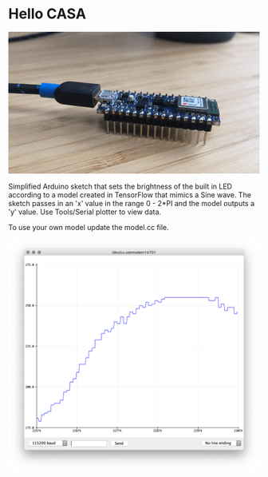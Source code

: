 # Hello CASA

![Serial Plotter Screenshot](images/LEDflashSine.gif)

Simplified Arduino sketch that sets the brightness of the built in LED according to a model created in TensorFlow that mimics a Sine wave.
The sketch passes in an 'x' value in the range 0 - 2*PI and the model outputs a 'y' value. Use Tools/Serial plotter to view data.

To use your own model update the model.cc file.

![Serial Plotter Screenshot](images/Screenshot_Plotter.png)
